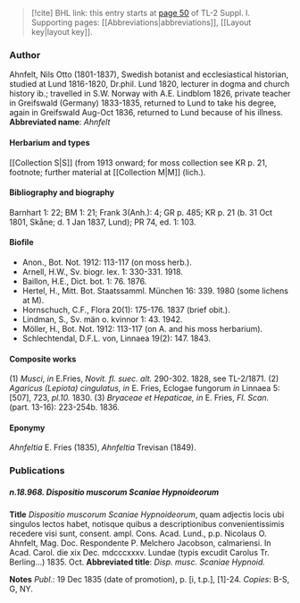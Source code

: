 > [!cite] BHL link: this entry starts at [page 50](https://www.biodiversitylibrary.org/page/33264739) of TL-2 Suppl. I.
> Supporting pages: [[Abbreviations|abbreviations]], [[Layout key|layout key]].

### Author

Ahnfelt, Nils Otto (1801-1837), Swedish botanist and ecclesiastical historian, studied at Lund 1816-1820, Dr.phil. Lund 1820, lecturer in dogma and church history ib.; travelled in S.W. Norway with A.E. Lindblom 1826, private teacher in Greifswald (Germany) 1833-1835, returned to Lund to take his degree, again in Greifswald Aug-Oct 1836, returned to Lund because of his illness. 
**Abbreviated name**: *Ahnfelt*

#### Herbarium and types

[[Collection S|S]] (from 1913 onward; for moss collection see KR p. 21, footnote; further material at [[Collection M|M]] (lich.).

#### Bibliography and biography

Barnhart 1: 22; BM 1: 21; Frank 3(Anh.): 4; GR p. 485; KR p. 21 (b. 31 Oct 1801, Skåne; d. 1 Jan 1837, Lund); PR 74, ed. 1: 103.

#### Biofile

- Anon., Bot. Not. 1912: 113-117 (on moss herb.).
- Arnell, H.W., Sv. biogr. lex. 1: 330-331. 1918.
- Baillon, H.E., Dict. bot. 1: 76. 1876.
- Hertel, H., Mitt. Bot. Staatssamml. München 16: 339. 1980 (some lichens at M).
- Hornschuch, C.F., Flora 20(1): 175-176. 1837 (brief obit.).
- Lindman, S., Sv. män o. kvinnor 1: 43. 1942.
- Möller, H., Bot. Not. 1912: 113-117 (on A. and his moss herbarium).
- Schlechtendal, D.F.L. von, Linnaea 19(2): 147. 1843.

#### Composite works

(1) *Musci*, *in* E.Fries, *Novit. fl. suec. alt.* 290-302. 1828, see TL-2/1871.
(2) *Agaricus (Lepiota) cingulatus, in* E. Fries, Eclogae fungorum *in* Linnaea 5: \[507\], 723, *pl.10.* 1830.
(3) *Bryaceae et Hepaticae, in* E. Fries, *Fl. Scan.* (part. 13-16): 223-254b. 1836.

#### Eponymy

*Ahnfeltia* E. Fries (1835), *Ahnfeltia* Trevisan (1849).

### Publications

##### n.18.968. Dispositio muscorum Scaniae Hypnoideorum

**Title**
*Dispositio muscorum Scaniae Hypnoideorum*, quam adjectis locis ubi singulos lectos habet, notisque quibus a descriptionibus convenientissimis recedere visi sunt, consent. ampl. Cons. Acad. Lund., p.p. Nicolaus O. Ahnfelt, Mag. Doc. Respondente P. Melchero Jacobson, calmariensi. In Acad. Carol. die xix Dec. mdcccxxxv. Lundae (typis excudit Carolus Tr. Berling...) 1835. Oct.
**Abbreviated title**: *Disp. musc. Scaniae Hypnoid.*

**Notes**
*Publ*.: 19 Dec 1835 (date of promotion), p. \[i, t.p.\], \[1\]-24. *Copies*: B-S, G, NY.

